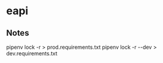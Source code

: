 # eapi

## Notes  
pipenv lock -r > prod.requirements.txt
pipenv lock -r --dev > dev.requirements.txt